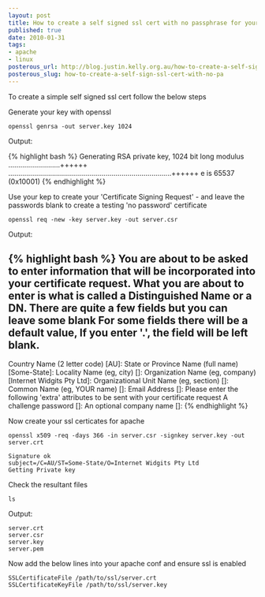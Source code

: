 ```yaml
--- 
layout: post
title: How to create a self signed ssl cert with no passphrase for your test server
published: true
date: 2010-01-31
tags: 
- apache
- linux
posterous_url: http://blog.justin.kelly.org.au/how-to-create-a-self-signed-ssl-cert-with-no
posterous_slug: how-to-create-a-self-sign-ssl-cert-with-no-pa
---
```


To create a simple self signed ssl cert follow the below steps

Generate your key with openssl
```
openssl genrsa -out server.key 1024
```
Output:

{% highlight bash %}
Generating RSA private key, 1024 bit long modulus
..........................++++++
..................................................................................++++++
e is 65537 (0x10001)
{% endhighlight %}

Use your kep to create your 'Certificate Signing Request' - and leave the passwords blank to create a testing 'no password' certificate

```
openssl req -new -key server.key -out server.csr
```
Output:
    
{% highlight bash %}
You are about to be asked to enter information that will be incorporated into your certificate request.
What you are about to enter is what is called a Distinguished Name or a DN.
There are quite a few fields but you can leave some blank
For some fields there will be a default value,
If you enter '.', the field will be left blank.
-----
Country Name (2 letter code) [AU]:
State or Province Name (full name) [Some-State]:
Locality Name (eg, city) []: 
Organization Name (eg, company) [Internet Widgits Pty Ltd]: 
Organizational Unit Name (eg, section) []: 
Common Name (eg, YOUR name) []: 
Email Address []: 
Please enter the following 'extra' attributes to be sent with your certificate request
A challenge password []:
An optional company name []:
{% endhighlight %}

Now create your ssl certicates for apache

```
openssl x509 -req -days 366 -in server.csr -signkey server.key -out server.crt
```

```
Signature ok
subject=/C=AU/ST=Some-State/O=Internet Widgits Pty Ltd 
Getting Private key 
```
Check the resultant files

```
ls
```
Output:
```
server.crt 
server.csr 
server.key 
server.pem
```

Now add the below lines into your apache conf and ensure ssl is enabled
```
SSLCertificateFile /path/to/ssl/server.crt 
SSLCertificateKeyFile /path/to/ssl/server.key 
```

